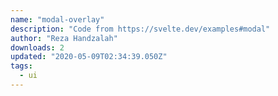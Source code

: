 ```yaml
---
name: "modal-overlay"
description: "Code from https://svelte.dev/examples#modal"
author: "Reza Handzalah"
downloads: 2
updated: "2020-05-09T02:34:39.050Z"
tags: 
  - ui
---
```

